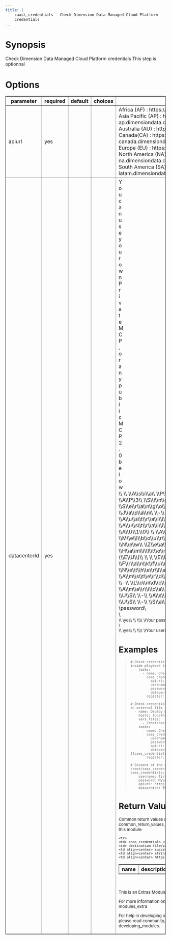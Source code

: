 ```yaml
---
title: |
    caas\_credentials - Check Dimension Data Managed Cloud Platform
    credentials
...
```


Synopsis
========

Check Dimension Data Managed Cloud Platform credentials This step is
optionnal

Options
=======

<table border=1 cellpadding=4>
<tr>
<th class="head">parameter</th>
<th class="head">required</th>
<th class="head">default</th>
<th class="head">choices</th>
<th class="head">comments</th>
</tr>
        <tr>
<td>apiurl<br/><div style="font-size: small;"></div></td>
<td>yes</td>
<td></td>
    <td><ul></ul></td>
    <td><div>Africa (AF) : https://api-mea.dimensiondata.com</div><div>Asia Pacific (AP) : https://api-ap.dimensiondata.com</div><div>Australia (AU) : https://api-au.dimensiondata.com</div><div>Canada(CA) : https://api-canada.dimensiondata.com</div><div>Europe (EU) : https://api-eu.dimensiondata.com</div><div>North America (NA) : https://api-na.dimensiondata.com</div><div>South America (SA) : https://api-latam.dimensiondata.com</div></td></tr>
        <tr>
<td>datacenterId<br/><div style="font-size: small;"></div></td>
<td>yes</td>
<td></td>
    <td><ul></ul></td>
    <td><div>Y</div><div>o</div><div>u</div><div> </div><div>c</div><div>a</div><div>n</div><div> </div><div>u</div><div>s</div><div>e</div><div> </div><div>y</div><div>o</div><div>u</div><div>r</div><div> </div><div>o</div><div>w</div><div>n</div><div> </div><div>P</div><div>r</div><div>i</div><div>v</div><div>a</div><div>t</div><div>e</div><div> </div><div>M</div><div>C</div><div>P</div><div>,</div><div>o</div><div>r</div><div> </div><div>a</div><div>n</div><div>y</div><div> </div><div>p</div><div>u</div><div>b</div><div>l</div><div>i</div><div>c</div><div> </div><div>M</div><div>C</div><div>P</div><div> </div><div>2</div><div>.</div><div>0</div><div> </div><div>b</div><div>e</div><div>l</div><div>o</div><div>w</div><div>
\</div\>\<div\> \</div\>\<div\>
\</div\>\<div\>A\</div\>\<div\>s\</div\>\<div\>i\</div\>\<div\>a\</div\>\<div\>
\</div\>\<div\>P\</div\>\<div\>a\</div\>\<div\>c\</div\>\<div\>i\</div\>\<div\>f\</div\>\<div\>i\</div\>\<div\>c\</div\>\<div\>
\</div\>\<div\>(\</div\>\<div\>A\</div\>\<div\>P\</div\>\<div\>)\</div\>\<div\>
\</div\>\<div\> \</div\>\<div\>
\</div\>\<div\>A\</div\>\<div\>P\</div\>\<div\>3\</div\>\<div\>
\</div\>\<div\>S\</div\>\<div\>i\</div\>\<div\>n\</div\>\<div\>g\</div\>\<div\>a\</div\>\<div\>p\</div\>\<div\>o\</div\>\<div\>r\</div\>\<div\>e\</div\>\<div\>
\</div\>\<div\>-\</div\>\<div\>
\</div\>\<div\>S\</div\>\<div\>e\</div\>\<div\>r\</div\>\<div\>a\</div\>\<div\>n\</div\>\<div\>g\</div\>\<div\>o\</div\>\<div\>o\</div\>\<div\>n\</div\>\<div\>
\</div\>\<div\> \</div\>\<div\>
\</div\>\<div\>A\</div\>\<div\>P\</div\>\<div\>4\</div\>\<div\>
\</div\>\<div\>J\</div\>\<div\>a\</div\>\<div\>p\</div\>\<div\>a\</div\>\<div\>n\</div\>\<div\>
\</div\>\<div\>-\</div\>\<div\>
\</div\>\<div\>T\</div\>\<div\>o\</div\>\<div\>k\</div\>\<div\>y\</div\>\<div\>o\</div\>\<div\>
\</div\>\<div\>A\</div\>\<div\>u\</div\>\<div\>s\</div\>\<div\>t\</div\>\<div\>r\</div\>\<div\>a\</div\>\<div\>l\</div\>\<div\>i\</div\>\<div\>a\</div\>\<div\>
\</div\>\<div\>(\</div\>\<div\>A\</div\>\<div\>U\</div\>\<div\>)\</div\>\<div\>
\</div\>\<div\> \</div\>\<div\>
\</div\>\<div\>A\</div\>\<div\>U\</div\>\<div\>9\</div\>\<div\>
\</div\>\<div\>A\</div\>\<div\>u\</div\>\<div\>s\</div\>\<div\>t\</div\>\<div\>r\</div\>\<div\>a\</div\>\<div\>l\</div\>\<div\>i\</div\>\<div\>a\</div\>\<div\>
\</div\>\<div\>-\</div\>\<div\>
\</div\>\<div\>S\</div\>\<div\>y\</div\>\<div\>d\</div\>\<div\>n\</div\>\<div\>e\</div\>\<div\>y\</div\>\<div\>
\</div\>\<div\> \</div\>\<div\>
\</div\>\<div\>A\</div\>\<div\>U\</div\>\<div\>1\</div\>\<div\>0\</div\>\<div\>
\</div\>\<div\>
\</div\>\<div\>A\</div\>\<div\>u\</div\>\<div\>s\</div\>\<div\>t\</div\>\<div\>r\</div\>\<div\>a\</div\>\<div\>l\</div\>\<div\>i\</div\>\<div\>a\</div\>\<div\>
\</div\>\<div\>-\</div\>\<div\>
\</div\>\<div\>M\</div\>\<div\>e\</div\>\<div\>l\</div\>\<div\>b\</div\>\<div\>o\</div\>\<div\>u\</div\>\<div\>r\</div\>\<div\>n\</div\>\<div\>e\</div\>\<div\>
\</div\>\<div\> \</div\>\<div\>
\</div\>\<div\>A\</div\>\<div\>U\</div\>\<div\>1\</div\>\<div\>1\</div\>\<div\>
\</div\>\<div\>N\</div\>\<div\>e\</div\>\<div\>w\</div\>\<div\>
\</div\>\<div\>Z\</div\>\<div\>e\</div\>\<div\>a\</div\>\<div\>l\</div\>\<div\>a\</div\>\<div\>n\</div\>\<div\>d\</div\>\<div\>
\</div\>\<div\>-\</div\>\<div\>
\</div\>\<div\>H\</div\>\<div\>a\</div\>\<div\>m\</div\>\<div\>i\</div\>\<div\>l\</div\>\<div\>t\</div\>\<div\>o\</div\>\<div\>n\</div\>\<div\>
\</div\>\<div\>E\</div\>\<div\>u\</div\>\<div\>r\</div\>\<div\>o\</div\>\<div\>p\</div\>\<div\>e\</div\>\<div\>
\</div\>\<div\>(\</div\>\<div\>E\</div\>\<div\>U\</div\>\<div\>)\</div\>\<div\>
\</div\>\<div\> \</div\>\<div\>
\</div\>\<div\>E\</div\>\<div\>U\</div\>\<div\>6\</div\>\<div\>
\</div\>\<div\>G\</div\>\<div\>e\</div\>\<div\>r\</div\>\<div\>m\</div\>\<div\>a\</div\>\<div\>n\</div\>\<div\>y\</div\>\<div\>
\</div\>\<div\>-\</div\>\<div\>
\</div\>\<div\>F\</div\>\<div\>r\</div\>\<div\>a\</div\>\<div\>n\</div\>\<div\>k\</div\>\<div\>f\</div\>\<div\>u\</div\>\<div\>r\</div\>\<div\>t\</div\>\<div\>
\</div\>\<div\> \</div\>\<div\>
\</div\>\<div\>E\</div\>\<div\>U\</div\>\<div\>7\</div\>\<div\>
\</div\>\<div\>N\</div\>\<div\>e\</div\>\<div\>t\</div\>\<div\>h\</div\>\<div\>e\</div\>\<div\>r\</div\>\<div\>l\</div\>\<div\>a\</div\>\<div\>n\</div\>\<div\>d\</div\>\<div\>
\</div\>\<div\>-\</div\>\<div\>
\</div\>\<div\>A\</div\>\<div\>m\</div\>\<div\>s\</div\>\<div\>t\</div\>\<div\>e\</div\>\<div\>r\</div\>\<div\>d\</div\>\<div\>a\</div\>\<div\>m\</div\>\<div\>
\</div\>\<div\> \</div\>\<div\>
\</div\>\<div\>E\</div\>\<div\>U\</div\>\<div\>8\</div\>\<div\>
\</div\>\<div\>U\</div\>\<div\>K\</div\>\<div\>
\</div\>\<div\>-\</div\>\<div\>
\</div\>\<div\>L\</div\>\<div\>o\</div\>\<div\>n\</div\>\<div\>d\</div\>\<div\>o\</div\>\<div\>n\</div\>\<div\>
\</div\>\<div\>N\</div\>\<div\>o\</div\>\<div\>r\</div\>\<div\>t\</div\>\<div\>h\</div\>\<div\>
\</div\>\<div\>A\</div\>\<div\>m\</div\>\<div\>e\</div\>\<div\>r\</div\>\<div\>i\</div\>\<div\>c\</div\>\<div\>a\</div\>\<div\>
\</div\>\<div\>(\</div\>\<div\>N\</div\>\<div\>A\</div\>\<div\>)\</div\>\<div\>
\</div\>\<div\> \</div\>\<div\> \</div\>\<div\>
\</div\>\<div\>N\</div\>\<div\>A\</div\>\<div\>9\</div\>\<div\>
\</div\>\<div\>U\</div\>\<div\>S\</div\>\<div\>
\</div\>\<div\>-\</div\>\<div\>
\</div\>\<div\>A\</div\>\<div\>s\</div\>\<div\>h\</div\>\<div\>b\</div\>\<div\>u\</div\>\<div\>r\</div\>\<div\>n\</div\>\<div\>
\</div\>\<div\> \</div\>\<div\>
\</div\>\<div\>N\</div\>\<div\>A\</div\>\<div\>1\</div\>\<div\>2\</div\>\<div\>
\</div\>\<div\>U\</div\>\<div\>S\</div\>\<div\>
\</div\>\<div\>-\</div\>\<div\>
\</div\>\<div\>S\</div\>\<div\>a\</div\>\<div\>n\</div\>\<div\>t\</div\>\<div\>a\</div\>\<div\>
\</div\>\<div\>C\</div\>\<div\>l\</div\>\<div\>a\</div\>\<div\>r\</div\>\<div\>a\</div\>\<div\>
\</div\>\</td\>\</tr\> \<tr\> \<td\>password\<br/\>\<div
style="font-size: small;"\>\</div\>\</td\> \<td\>yes\</td\>
\<td\>\</td\> \<td\>\<ul\>\</ul\>\</td\> \<td\>\<div\>Your
password\</div\>\</td\>\</tr\> \<tr\> \<td\>username\<br/\>\<div
style="font-size: small;"\>\</div\>\</td\> \<td\>yes\</td\>
\<td\>\</td\> \<td\>\<ul\>\</ul\>\</td\> \<td\>\<div\>Your
username\</div\>\</td\>\</tr\> \</table\> \</br\>

Examples
========

>     # Check credentials with username/password provided inside playbook (not recommended)
>         tasks:
>           - name: Check credentials (optionnal Step)
>             caas_credentials:
>               apiurl: https://api-eu.dimensiondata.com
>               username: firstname.lastname
>               password: MySecret_KeepItSecret
>               datacenterId: EU6 
>             register: cas_credentials
>
>     # Check credentials with username/password provided in an external file (recommended)
>       - name: Deploy Dimension Data infrastructure  
>         hosts: localhost
>         vars_files:
>           - /root/caas_credentials.yml
>         tasks:
>           - name: Check credentials (optionnal Step)
>             caas_credentials:
>               username: "{{caas_credentials.username}}"
>               password: "{{caas_credentials.password}}"
>               apiurl: "{{caas_credentials.apiurl}}"
>               datacenter: "{{caas_credentials.datacenter}}" 
>             register: caas_credentials
>
>     # Content of the external file /root/caas_credentials.yml
>     caas_credentials:
>         username: firstname.lastname
>         password: MySecret_KeepItSecret
>         apiurl: https://api-eu.dimensiondata.com
>         datacenter: EU6 

Return Values
=============

Common return values are documented here common\_return\_values, the
following are the fields unique to this module:

<table border=1 cellpadding=4>
<tr>
<th class="head">name</th>
<th class="head">description</th>
<th class="head">returned</th>
<th class="head">type</th>
<th class="head">sample</th>
</tr>

    <tr>
    <td> caas_credentials </td>
    <td> destination file/path </td>
    <td align=center> success </td>
    <td align=center> string </td>
    <td align=center> https://api-eu.dimensiondata.com </td>
</tr>

</table>
</br></br>
This is an Extras Module
========================

For more information on what this means please read modules\_extra

For help in developing on modules, should you be so inclined, please
read community, developing\_test\_pr and developing\_modules.

